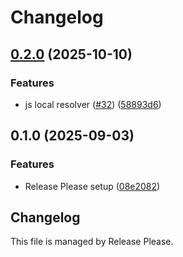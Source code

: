 # Changelog

## [0.2.0](https://github.com/spotify/confidence-resolver-rust/compare/wasm-msg-v0.1.0...wasm-msg-v0.2.0) (2025-10-10)


### Features

* js local resolver ([#32](https://github.com/spotify/confidence-resolver-rust/issues/32)) ([58893d6](https://github.com/spotify/confidence-resolver-rust/commit/58893d6610b56b5aa6a6250db9e9bb1af506497f))

## 0.1.0 (2025-09-03)


### Features

* Release Please setup ([08e2082](https://github.com/spotify/confidence-resolver-rust/commit/08e208218918b211ac9efdbeda634a3b7f9e6e78))

## Changelog

This file is managed by Release Please.
